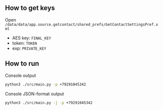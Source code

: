 ## How to get keys

Open ` /data/data/app.source.getcontact/shared_prefs/GetContactSettingsPref.xml` 

* AES key: `FINAL_KEY`
* token: `TOKEN`
* exp: `PRIVATE_KEY`


## How to run 

Console output
```bash
python3 ./src/main.py -p +79291045342
```
Console JSON-format output 
```bash
python3 ./src/main.py -j -p +79291045342
```
